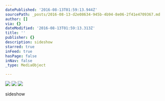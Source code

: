 ```yaml
---
datePublished: '2016-08-13T01:59:13.944Z'
sourcePath: _posts/2016-08-13-d2e08634-945b-4b94-8e06-2f41e4709367.md
author: []
via: {}
dateModified: '2016-08-13T01:59:13.313Z'
title: ''
publisher: {}
description: sideshow
starred: true
inFeed: true
hasPage: false
inNav: false
_type: MediaObject

---
```

![](https://the-grid-user-content.s3-us-west-2.amazonaws.com/7d6e7fff-529e-4ef3-9c28-276295b89c3e.jpg)
![](https://the-grid-user-content.s3-us-west-2.amazonaws.com/de4f2655-8a9c-4b71-a2d6-3bc45bb233f0.jpg)
![](https://the-grid-user-content.s3-us-west-2.amazonaws.com/e4d04b14-c200-49f9-9452-262398429776.jpg)

sideshow